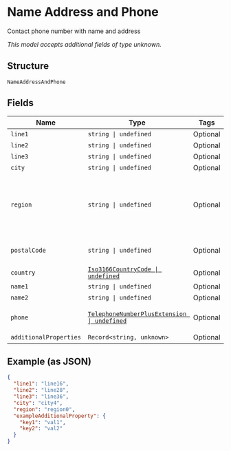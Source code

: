 
# Name Address and Phone

Contact phone number with name and address

*This model accepts additional fields of type unknown.*

## Structure

`NameAddressAndPhone`

## Fields

| Name | Type | Tags | Description |
|  --- | --- | --- | --- |
| `line1` | `string \| undefined` | Optional | Address line 1 |
| `line2` | `string \| undefined` | Optional | Address line 2 |
| `line3` | `string \| undefined` | Optional | Address line 3 |
| `city` | `string \| undefined` | Optional | City |
| `region` | `string \| undefined` | Optional | State, Province, Territory, Canton or Prefecture. From [Universal Postal Union](https://www.upu.int/en/Postal-Solutions/Programmes-Services/Addressing-Solutions#addressing-s42-standard) as of 2-26-2020, [S42 International Address Standards](https://www.upu.int/UPU/media/upu/documents/PostCode/S42_International-Addressing-Standards.pdf). For U.S. addresses can be 2-character code from '#/components/schemas/StateCode' |
| `postalCode` | `string \| undefined` | Optional | Postal code<br><br>**Constraints**: *Maximum Length*: `16` |
| `country` | [`Iso3166CountryCode \| undefined`](../../doc/models/iso-3166-country-code.md) | Optional | Country code |
| `name1` | `string \| undefined` | Optional | Name line 1 |
| `name2` | `string \| undefined` | Optional | Name line 2 |
| `phone` | [`TelephoneNumberPlusExtension \| undefined`](../../doc/models/telephone-number-plus-extension.md) | Optional | A telephone number that can contain optional text for an arbitrary length telephone extension number |
| `additionalProperties` | `Record<string, unknown>` | Optional | - |

## Example (as JSON)

```json
{
  "line1": "line16",
  "line2": "line28",
  "line3": "line36",
  "city": "city4",
  "region": "region0",
  "exampleAdditionalProperty": {
    "key1": "val1",
    "key2": "val2"
  }
}
```

